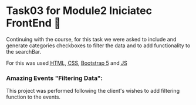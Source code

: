 # Task03 for Module2 Iniciatec FrontEnd 🤖

Continuing with the course, for this task we were asked to include and generate categories checkboxes to filter the data and to add functionality to the searchBar.

For this was used <abbr title="Hyper Text Markup Language">HTML</abbr>, <abbr title="Cascading Style Sheets">CSS</abbr>, <abbr title="Bootstrap 5">Bootstrap 5</abbr> and <abbr title="JavaScript">JS</abbr>

### Amazing Events "Filtering Data":

This project was performed following the client's wishes to add filtering function to the events.
